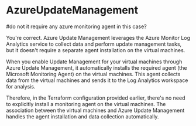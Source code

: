 # AzureUpdateManagement

#do not it require any azure monitoring agent in this case?


You're correct. Azure Update Management leverages the Azure Monitor Log Analytics service to collect data and perform update management tasks, but it doesn't require a separate agent installation on the virtual machines.

When you enable Update Management for your virtual machines through Azure Update Management, it automatically installs the required agent (the Microsoft Monitoring Agent) on the virtual machines. This agent collects data from the virtual machines and sends it to the Log Analytics workspace for analysis.

Therefore, in the Terraform configuration provided earlier, there's no need to explicitly install a monitoring agent on the virtual machines. The association between the virtual machines and Azure Update Management handles the agent installation and data collection automatically.
